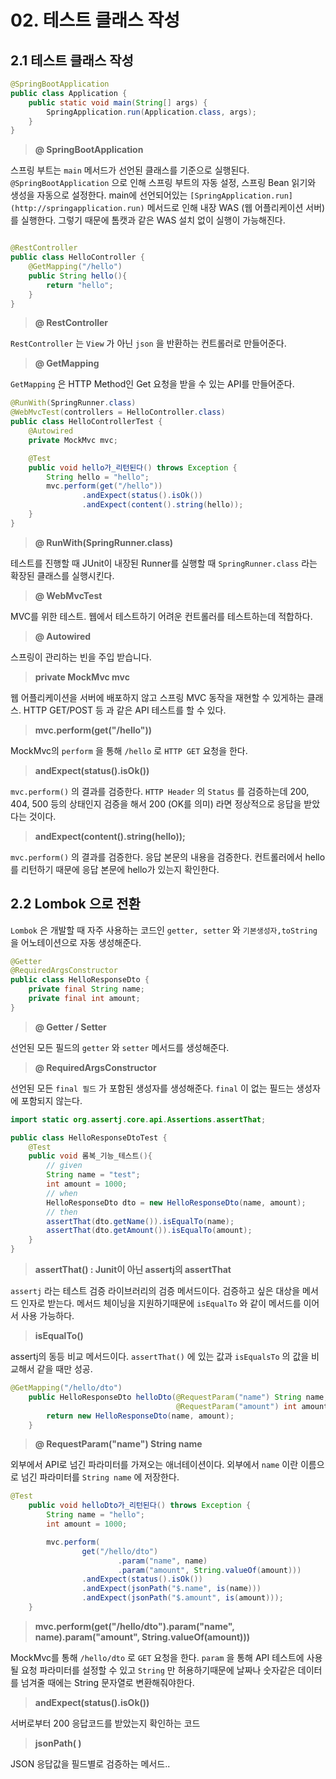 # 02. 테스트 클래스 작성

## 2.1 테스트 클래스 작성

```java
@SpringBootApplication
public class Application {
    public static void main(String[] args) {
        SpringApplication.run(Application.class, args);
    }
}
```

> **@ SpringBootApplication**

스프링 부트는 `main` 메서드가 선언된 클래스를 기준으로 실행된다. `@SpringBootApplication` 으로 인해 스프링 부트의 자동 설정, 스프링 Bean 읽기와 생성을 자동으로 설정한다. main에 선언되어있는 `[SpringApplication.run](http://springapplication.run)` 메서드로 인해 내장 WAS (웹 어플리케이션 서버)를 실행한다. 그렇기 때문에 톰캣과 같은 WAS 설치 없이 실행이 가능해진다.

```java

@RestController
public class HelloController {
    @GetMapping("/hello")
    public String hello(){
        return "hello";
    }
}
```

> **@ RestController**

`RestController` 는 `View` 가 아닌 `json` 을 반환하는 컨트롤러로 만들어준다. 

> **@ GetMapping**

`GetMapping` 은 HTTP Method인 Get 요청을 받을 수 있는 API를 만들어준다.

```java
@RunWith(SpringRunner.class)
@WebMvcTest(controllers = HelloController.class)
public class HelloControllerTest {
    @Autowired
    private MockMvc mvc;

    @Test
    public void hello가_리턴된다() throws Exception {
        String hello = "hello";
        mvc.perform(get("/hello"))
                .andExpect(status().isOk())
                .andExpect(content().string(hello));
    }
}
```

> **@ RunWith(SpringRunner.class)**

테스트를 진행할 때 JUnit이 내장된 Runner를 실행할 때 `SpringRunner.class` 라는 확장된 클래스를 실행시킨다. 

> **@ WebMvcTest**

MVC를 위한 테스트. 웹에서 테스트하기 어려운 컨트롤러를 테스트하는데 적합하다. 

> **@ Autowired**

스프링이 관리하는 빈을 주입 받습니다.

> **private MockMvc mvc**

웹 어플리케이션을 서버에 배포하지 않고 스프링 MVC 동작을 재현할 수 있게하는 클래스. HTTP GET/POST 등 과 같은 API 테스트를 할 수 있다.

> **mvc.perform(get("/hello"))**

MockMvc의 `perform` 을 통해 `/hello` 로 `HTTP GET` 요청을 한다.

> **andExpect(status().isOk())**

`mvc.perform()` 의 결과를 검증한다. `HTTP Header` 의 `Status` 를 검증하는데 200, 404, 500 등의 상태인지 검증을 해서 200 (OK를 의미) 라면 정상적으로 응답을 받았다는 것이다.

> **andExpect(content().string(hello));**

`mvc.perform()` 의 결과를 검증한다. 응답 본문의 내용을 검증한다. 컨트롤러에서 hello를 리턴하기 때문에 응답 본문에 hello가 있는지 확인한다. 

## 2.2 Lombok 으로 전환

`Lombok` 은 개발할 때 자주 사용하는 코드인 `getter, setter` 와 `기본생성자,toString` 을 어노테이션으로 자동 생성해준다. 

```java
@Getter
@RequiredArgsConstructor
public class HelloResponseDto {
    private final String name;
    private final int amount;
} 
```

> **@ Getter / Setter**

선언된 모든 필드의 `getter` 와 `setter` 메서드를 생성해준다.

> **@ RequiredArgsConstructor**

선언된 모든 `final 필드` 가 포함된 생성자를 생성해준다. `final` 이 없는 필드는 생성자에 포함되지 않는다. 

```java
import static org.assertj.core.api.Assertions.assertThat;

public class HelloResponseDtoTest {
    @Test
    public void 롬복_기능_테스트(){
        // given
        String name = "test";
        int amount = 1000;
        // when
        HelloResponseDto dto = new HelloResponseDto(name, amount);
        // then
        assertThat(dto.getName()).isEqualTo(name);
        assertThat(dto.getAmount()).isEqualTo(amount);
    }
}
```

> **assertThat() : Junit이 아닌 assertj의 assertThat**

`assertj` 라는 테스트 검증 라이브러리의 검증 메서드이다. 검증하고 싶은 대상을 메서드 인자로 받는다. 메서드 체이닝을 지원하기때문에 `isEqualTo` 와 같이 메서드를 이어서 사용 가능하다.

 

> **isEqualTo()**

assertj의 동등 비교 메서드이다. `assertThat()` 에 있는 값과 `isEqualsTo` 의 값을 비교해서 같을 때만 성공.

```java
@GetMapping("/hello/dto")
    public HelloResponseDto helloDto(@RequestParam("name") String name, 
                                     @RequestParam("amount") int amount) {
        return new HelloResponseDto(name, amount);
    }
```

> **@ RequestParam("name") String name**

외부에서 API로 넘긴 파라미터를 가져오는 애너테이션이다. 외부에서 `name` 이란 이름으로 넘긴 파라미터를 `String name` 에 저장한다. 

```java
@Test
    public void helloDto가_리턴된다() throws Exception {
        String name = "hello";
        int amount = 1000;

        mvc.perform(
                get("/hello/dto")
                        .param("name", name)
                        .param("amount", String.valueOf(amount)))
                .andExpect(status().isOk())
                .andExpect(jsonPath("$.name", is(name)))
                .andExpect(jsonPath("$.amount", is(amount)));
    }
```

> **mvc.perform(get("/hello/dto").param("name", name).param("amount", String.valueOf(amount)))**

MockMvc를 통해 `/hello/dto` 로 `GET` 요청을 한다. `param` 을 통해 API 테스트에 사용될 요청 파라미터를 설정할 수 있고 `String` 만 허용하기때문에 날짜나 숫자같은 데이터를 넘겨줄 때에는 String 문자열로 변환해줘야한다. 

> **andExpect(status().isOk())**

서버로부터 200 응답코드를 받았는지 확인하는 코드

> **jsonPath( )**

JSON 응답값을 필드별로 검증하는 메서드..